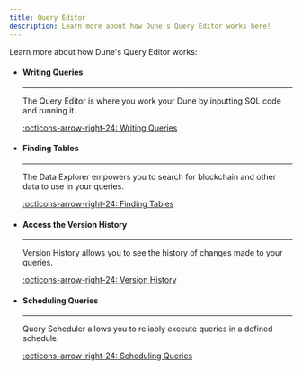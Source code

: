 ```yaml
---
title: Query Editor
description: Learn more about how Dune's Query Editor works here!
---
```


Learn more about how Dune's Query Editor works:

<div class="grid cards" markdown>

-   #### Writing Queries

    ---

    The Query Editor is where you work your Dune by inputting SQL code and running it.  
    
    [:octicons-arrow-right-24: Writing Queries](query-window.md)

-   #### Finding Tables

    ---

    The Data Explorer empowers you to search for blockchain and other data to use in your queries.  
    
    [:octicons-arrow-right-24: Finding Tables](data-explorer.md)

-   #### Access the Version History

    ---

    Version History allows you to see the history of changes made to your queries.  
    
    [:octicons-arrow-right-24: Version History](version-history.md)

-   #### Scheduling Queries

    ---

    Query Scheduler allows you to reliably execute queries in a defined schedule.
    
    [:octicons-arrow-right-24: Scheduling Queries](query-scheduler.md)
</div>


